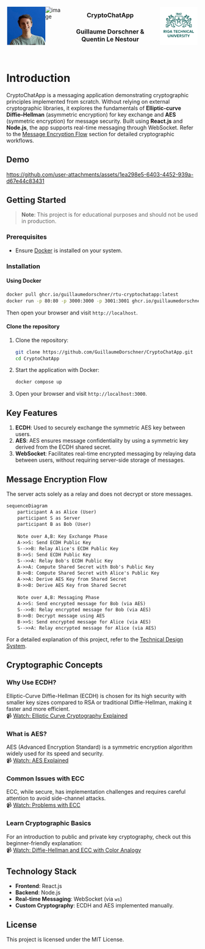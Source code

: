 <div style="display: flex; justify-content: center; align-items: center; width: 500px; margin: 0 auto;">
    <img src="./media/guillaume.png" height=100 style="align-self: center;">
    <img alt="image" src="https://avatars.githubusercontent.com/u/98171103?v=4" height=100 style="align-self: center;">
    <div style="padding: 20px; text-align: center;">
        <h3 style="font-size: 16px;">CryptoChatApp</h3>
        <h3 style="font-size: 16px;">Guillaume Dorschner & Quentin Le Nestour</h3>
    </div>
    <img src="./media/rtu_logo.jpg" width="100" style="align-self: center;">
</div>

# Introduction

CryptoChatApp is a messaging application demonstrating cryptographic principles implemented from scratch. Without relying on external cryptographic libraries, it explores the fundamentals of **Elliptic-curve Diffie–Hellman** (asymmetric encryption) for key exchange and **AES** (symmetric encryption) for message security. Built using **React.js** and **Node.js**, the app supports real-time messaging through WebSocket. Refer to the [Message Encryption Flow](#message-encryption-flow) section for detailed cryptographic workflows.

## Demo

https://github.com/user-attachments/assets/1ea298e5-6403-4452-939a-d67e44c83431

## Getting Started

> **Note**: This project is for educational purposes and should not be used in production.

### Prerequisites

- Ensure [Docker](https://www.docker.com/) is installed on your system.

### Installation

#### Using Docker

```bash
docker pull ghcr.io/guillaumedorschner/rtu-cryptochatapp:latest
docker run -p 80:80 -p 3000:3000 -p 3001:3001 ghcr.io/guillaumedorschner/rtu-cryptochatapp:latest
```

Then open your browser and visit `http://localhost`.

#### Clone the repository

1. Clone the repository:

   ```bash
   git clone https://github.com/GuillaumeDorschner/CryptoChatApp.git
   cd CryptoChatApp
   ```

2. Start the application with Docker:

   ```bash
   docker compose up
   ```

3. Open your browser and visit `http://localhost:3000`.

## Key Features

1. **ECDH**: Used to securely exchange the symmetric AES key between users.
2. **AES**: AES ensures message confidentiality by using a symmetric key derived from the ECDH shared secret.
3. **WebSocket**: Facilitates real-time encrypted messaging by relaying data between users, without requiring server-side storage of messages.

## Message Encryption Flow

The server acts solely as a relay and does not decrypt or store messages.

```mermaid
sequenceDiagram
    participant A as Alice (User)
    participant S as Server
    participant B as Bob (User)

    Note over A,B: Key Exchange Phase
    A->>S: Send ECDH Public Key
    S-->>B: Relay Alice's ECDH Public Key
    B->>S: Send ECDH Public Key
    S-->>A: Relay Bob's ECDH Public Key
    A->>A: Compute Shared Secret with Bob's Public Key
    B->>B: Compute Shared Secret with Alice's Public Key
    A->>A: Derive AES Key from Shared Secret
    B->>B: Derive AES Key from Shared Secret

    Note over A,B: Messaging Phase
    A->>S: Send encrypted message for Bob (via AES)
    S-->>B: Relay encrypted message for Bob (via AES)
    B->>B: Decrypt message using AES
    B->>S: Send encrypted message for Alice (via AES)
    S-->>A: Relay encrypted message for Alice (via AES)

```

For a detailed explanation of this project, refer to the [Technical Design System](./Technical%20Design%20System.md).

## Cryptographic Concepts

### Why Use ECDH?

Elliptic-Curve Diffie-Hellman (ECDH) is chosen for its high security with smaller key sizes compared to RSA or traditional Diffie-Hellman, making it faster and more efficient.  
📹 [Watch: Elliptic Curve Cryptography Explained](https://youtu.be/NF1pwjL9-DE)

### What is AES?

AES (Advanced Encryption Standard) is a symmetric encryption algorithm widely used for its speed and security.  
📹 [Watch: AES Explained](https://youtu.be/O4xNJsjtN6E)

### Common Issues with ECC

ECC, while secure, has implementation challenges and requires careful attention to avoid side-channel attacks.  
📹 [Watch: Problems with ECC](https://youtu.be/nybVFJVXbww)

### Learn Cryptographic Basics

For an introduction to public and private key cryptography, check out this beginner-friendly explanation:  
📹 [Watch: Diffie-Hellman and ECC with Color Analogy](https://youtu.be/NmM9HA2MQGI)

## Technology Stack

- **Frontend**: React.js
- **Backend**: Node.js
- **Real-time Messaging**: WebSocket (via `ws`)
- **Custom Cryptography**: ECDH and AES implemented manually.

## License

This project is licensed under the MIT License.
